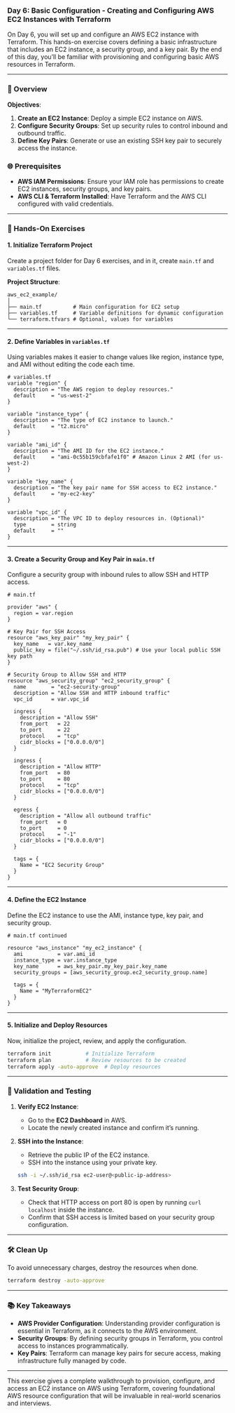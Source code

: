 ### Day 6: Basic Configuration - Creating and Configuring AWS EC2 Instances with Terraform

On Day 6, you will set up and configure an AWS EC2 instance with Terraform. This hands-on exercise covers defining a basic infrastructure that includes an EC2 instance, a security group, and a key pair. By the end of this day, you’ll be familiar with provisioning and configuring basic AWS resources in Terraform.

---

### 📝 Overview

**Objectives**:
1. **Create an EC2 Instance**: Deploy a simple EC2 instance on AWS.
2. **Configure Security Groups**: Set up security rules to control inbound and outbound traffic.
3. **Define Key Pairs**: Generate or use an existing SSH key pair to securely access the instance.

### 🌐 Prerequisites
- **AWS IAM Permissions**: Ensure your IAM role has permissions to create EC2 instances, security groups, and key pairs.
- **AWS CLI & Terraform Installed**: Have Terraform and the AWS CLI configured with valid credentials.

---

### 🚀 Hands-On Exercises

#### 1. **Initialize Terraform Project**

Create a project folder for Day 6 exercises, and in it, create `main.tf` and `variables.tf` files.

**Project Structure**:
```plaintext
aws_ec2_example/
│
├── main.tf          # Main configuration for EC2 setup
├── variables.tf     # Variable definitions for dynamic configuration
└── terraform.tfvars # Optional, values for variables
```

---

#### 2. **Define Variables in `variables.tf`**

Using variables makes it easier to change values like region, instance type, and AMI without editing the code each time.

```hcl
# variables.tf
variable "region" {
  description = "The AWS region to deploy resources."
  default     = "us-west-2"
}

variable "instance_type" {
  description = "The type of EC2 instance to launch."
  default     = "t2.micro"
}

variable "ami_id" {
  description = "The AMI ID for the EC2 instance."
  default     = "ami-0c55b159cbfafe1f0" # Amazon Linux 2 AMI (for us-west-2)
}

variable "key_name" {
  description = "The key pair name for SSH access to EC2 instance."
  default     = "my-ec2-key"
}

variable "vpc_id" {
  description = "The VPC ID to deploy resources in. (Optional)"
  type        = string
  default     = ""
}
```

---

#### 3. **Create a Security Group and Key Pair in `main.tf`**

Configure a security group with inbound rules to allow SSH and HTTP access.

```hcl
# main.tf

provider "aws" {
  region = var.region
}

# Key Pair for SSH Access
resource "aws_key_pair" "my_key_pair" {
  key_name   = var.key_name
  public_key = file("~/.ssh/id_rsa.pub") # Use your local public SSH key path
}

# Security Group to Allow SSH and HTTP
resource "aws_security_group" "ec2_security_group" {
  name        = "ec2-security-group"
  description = "Allow SSH and HTTP inbound traffic"
  vpc_id      = var.vpc_id

  ingress {
    description = "Allow SSH"
    from_port   = 22
    to_port     = 22
    protocol    = "tcp"
    cidr_blocks = ["0.0.0.0/0"]
  }

  ingress {
    description = "Allow HTTP"
    from_port   = 80
    to_port     = 80
    protocol    = "tcp"
    cidr_blocks = ["0.0.0.0/0"]
  }

  egress {
    description = "Allow all outbound traffic"
    from_port   = 0
    to_port     = 0
    protocol    = "-1"
    cidr_blocks = ["0.0.0.0/0"]
  }

  tags = {
    Name = "EC2 Security Group"
  }
}
```

---

#### 4. **Define the EC2 Instance**

Define the EC2 instance to use the AMI, instance type, key pair, and security group.

```hcl
# main.tf continued

resource "aws_instance" "my_ec2_instance" {
  ami           = var.ami_id
  instance_type = var.instance_type
  key_name      = aws_key_pair.my_key_pair.key_name
  security_groups = [aws_security_group.ec2_security_group.name]

  tags = {
    Name = "MyTerraformEC2"
  }
}
```

---

#### 5. **Initialize and Deploy Resources**

Now, initialize the project, review, and apply the configuration.

```bash
terraform init           # Initialize Terraform
terraform plan           # Review resources to be created
terraform apply -auto-approve  # Deploy resources
```

---

### 🎯 Validation and Testing

1. **Verify EC2 Instance**:
   - Go to the **EC2 Dashboard** in AWS.
   - Locate the newly created instance and confirm it’s running.

2. **SSH into the Instance**:
   - Retrieve the public IP of the EC2 instance.
   - SSH into the instance using your private key.
   ```bash
   ssh -i ~/.ssh/id_rsa ec2-user@<public-ip-address>
   ```

3. **Test Security Group**:
   - Check that HTTP access on port 80 is open by running `curl localhost` inside the instance.
   - Confirm that SSH access is limited based on your security group configuration.

---

### 🛠️ Clean Up

To avoid unnecessary charges, destroy the resources when done.

```bash
terraform destroy -auto-approve
```

---

### 📚 Key Takeaways

- **AWS Provider Configuration**: Understanding provider configuration is essential in Terraform, as it connects to the AWS environment.
- **Security Groups**: By defining security groups in Terraform, you control access to instances programmatically.
- **Key Pairs**: Terraform can manage key pairs for secure access, making infrastructure fully managed by code.

---

This exercise gives a complete walkthrough to provision, configure, and access an EC2 instance on AWS using Terraform, covering foundational AWS resource configuration that will be invaluable in real-world scenarios and interviews.
